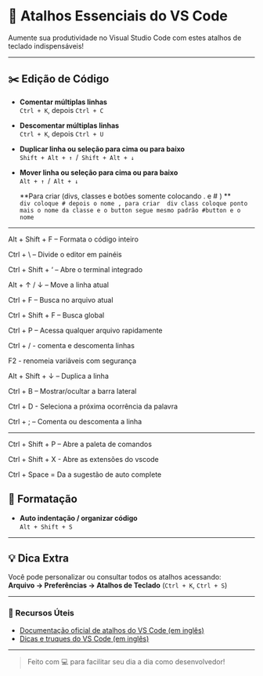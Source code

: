 


# 📘 Atalhos Essenciais do VS Code

Aumente sua produtividade no Visual Studio Code com estes atalhos de teclado indispensáveis!

---

## ✂️ Edição de Código

- **Comentar múltiplas linhas**  
  `Ctrl + K`, depois `Ctrl + C`

- **Descomentar múltiplas linhas**  
  `Ctrl + K`, depois `Ctrl + U`

- **Duplicar linha ou seleção para cima ou para baixo**  
  `Shift + Alt + ↑` / `Shift + Alt + ↓`

- **Mover linha ou seleção para cima ou para baixo**  
  `Alt + ↑` / `Alt + ↓`

  **Para criar (divs, classes e botões somente colocando . e #  ) **  
  `div coloque # depois o nome , para criar  div class coloque ponto mais o nome da classe e o button segue mesmo padrão #button e o nome`

---

Alt + Shift + F – Formata o código inteiro

Ctrl + \ – Divide o editor em painéis

Ctrl + Shift + ‘ – Abre o terminal integrado

Alt + ↑ / ↓ – Move a linha atual

Ctrl + F – Busca no arquivo atual

Ctrl + Shift + F – Busca global

Ctrl + P – Acessa qualquer arquivo rapidamente

Ctrl + / - comenta e descomenta linhas

F2 - renomeia variâveis com segurança

Alt + Shift + ↓ – Duplica a linha

Ctrl + B – Mostrar/ocultar a barra lateral

Ctrl + D - Seleciona a próxima ocorrência da palavra

Ctrl + ; – Comenta ou descomenta a linha
****
Ctrl + Shift + P – Abre a paleta de comandos

Ctrl + Shift + X - Abre as extensões do vscode

 Ctrl + Space = Da a sugestão de auto complete

## 🧹 Formatação

- **Auto indentação / organizar código**  
  `Alt + Shift + S`

---

## 💡 Dica Extra

Você pode personalizar ou consultar todos os atalhos acessando:  
**Arquivo → Preferências → Atalhos de Teclado** (`Ctrl + K`, `Ctrl + S`)

---

### 🔗 Recursos Úteis

- [Documentação oficial de atalhos do VS Code (em inglês)](https://code.visualstudio.com/docs/getstarted/keybindings)  
- [Dicas e truques do VS Code (em inglês)](https://code.visualstudio.com/docs/getstarted/tips-and-tricks)

---

> Feito com 💻 para facilitar seu dia a dia como desenvolvedor!
